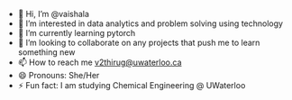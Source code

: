 - 👋 Hi, I’m @vaishala
- 👀 I’m interested in data analytics and problem solving using technology
- 🌱 I’m currently learning pytorch
- 💞️ I’m looking to collaborate on any projects that push me to learn something new
- 📫 How to reach me v2thirug@uwaterloo.ca
- 😄 Pronouns: She/Her
- ⚡ Fun fact: I am studying Chemical Engineering @ UWaterloo

<!---
vaishala/vaishala is a ✨ special ✨ repository because its `README.md` (this file) appears on your GitHub profile.
You can click the Preview link to take a look at your changes.
--->
